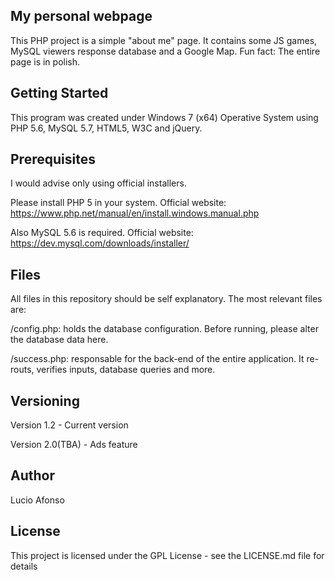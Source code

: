 My personal webpage
-------------------------
This PHP project is a simple "about me" page. It contains some JS games, MySQL viewers response database and a Google Map.
Fun fact: The entire page is in polish.

Getting Started
------------------
This program was created under Windows 7 (x64) Operative System using PHP 5.6, MySQL 5.7, HTML5, W3C and jQuery.


Prerequisites
---------------
I would advise only using official installers.

Please install PHP 5 in your system. 
Official website: https://www.php.net/manual/en/install.windows.manual.php
  
Also MySQL 5.6 is required.
Official website: https://dev.mysql.com/downloads/installer/

Files
------
All files in this repository should be self explanatory.
The most relevant files are:

/config.php:
	holds the database configuration. Before running, please alter the database data here.
		
/success.php:
	responsable for the back-end of the entire application. It re-routs, verifies inputs, database queries and more.

Versioning
------------
Version 1.2 - Current version

Version 2.0(TBA) - Ads feature

Author
---------
Lucio Afonso

License
---------
This project is licensed under the GPL License - see the LICENSE.md file for details
